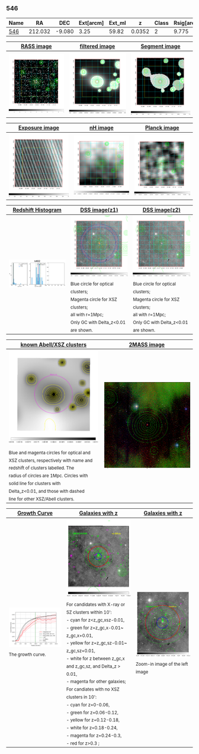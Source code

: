 <div STYLE="page-break-after: always;"></div>

### 546

|Name          |RA          |DEC      | Ext[arcm] | Ext_ml | z    | Class| Rsig[arcmin] | CRsig[c/s] | CR500[c/s] | R500[Mpc] |L500[erg/s]|F500[erg/s/cm^2]| M500[Msun]|Tx[keV]|beta|GC(XSZ,Delta_z<0.01)| GC(OPT,Delta_z<0.01)|GC|alias|
|--------------|------------|------------|---|---|-----------|--------|------|------|----|----|----|----|----|----|----|----|----|----|---|
|[546](script/546.md)     | 212.032       | -9.080       | 3.25    | 59.82   | 0.0352 | 2   | 9.775 |0.257 |0.282 |0.630 |1.348e+43 |4.701e-12 |7.353e+13 |1.791 |1.240 |MCXC, |N, |MCXC, |k402|

|[RASS image](../image/546/546_img.pdf)|[filtered image](../image/546/546_fil.pdf)|[Segment image](../image/546/546_seg.pdf)|
|-------------------|--------------------|-------------------|
| <img src="../image/546/546_img.png" width="300">  | <img src="../image/546/546_fil.png" width="300">   | <img src="../image/546/546_seg.png" width="300">  |

|[Exposure image](../image/546/546_mex.pdf)| [nH image](../image/546/546_nh.pdf)| [Planck image](../image/546/546_p.pdf)|
|-------------------|--------------------|-------------------|
|<img src="../image/546/546_mex.png" width="300">   | <img src="../image/546/546_nh.png" width="300">    | <img src="../image/546/546_p.png" width="300"> |

|[Redshift Histogram](../image/546/546_zg.pdf) | [DSS image(z1)](../image/546/546_dss_z1.pdf)      |  [DSS image(z2)](../image/546/546_dss_z2.pdf)    |
|-------------------|--------------------|-------------------|
|<img src="../image/546/546_zg.png" width="300"> |<img src="../image/546/546_dss_z1.png" width="300"> <sub><br>Blue circle for optical clusters; <br>Magenta circle for XSZ clusters; <br>all with r=1Mpc; <br>Only GC with Delta_z<0.01 are shown. </sub>| <img src="../image/546/546_dss_z2.png" width="300"><sub><br>Blue circle for optical clusters; <br>Magenta circle for XSZ clusters; <br>all with r=1Mpc; <br>Only GC with Delta_z<0.01 are shown. </sub> |

|[known Abell/XSZ clusters](../image/546/546_m.pdf) | [2MASS image](../image/546/546_2mass.pdf)      |
|-------------------|-------------------|
|<img src=../image/546/546_m.png width="300"> <sub><br>Blue and magenta circles for optical and <br>XSZ clusters, respectively with name and <br>redshift of clusters labelled. The <br>radius of circles are 1Mpc. Circles with <br>solid line for clusters with <br>Delta_z<0.01, and those with dashed <br>line for other XSZ/Abell clusters.        </sub>|<img src="../image/546/546_2mass.png" width="300">  |

|[Growth Curve](../image/546/546_gca_all.png) |[Galaxies with z](../image/546/546_opt_ned.pdf) |[Galaxies with z](../image/546/546_opt_ned_zoom.pdf) |
|-------------------|-------------------|-------------------|
| <img src="../image/546/546_gca_all.png" width="300"> <sub><br>The growth curve.</sub>| <img src=../image/546/546_opt_ned.png width="300"> <br><sub> For candidates with X-ray or SZ clusters within 10': <br> - cyan for z<z_gc,xsz-0.01, <br> - green for z=z_gc,x-0.01~ z_gc,x+0.01, <br> - yellow for z=z_gc,sz-0.01~ z_gc,sz+0.01, <br> - white for z between z_gc,x and z_gc,sz, and Delta_z > 0.01, <br> - magenta for other galaxies; <br>For candiates with no XSZ clusters in 10': <br> - cyan for z=0-0.06, <br> - green for z=0.06-0.12, <br> - yellow for z=0.12-0.18, <br> - white for z=0.18-0.24, <br> - magenta for z=0.24-0.3, <br> - red for z>0.3 ;  </sub>|<img src=../image/546/546_opt_ned_zoom.png width="300">  <br><sub> Zoom-in image of the left image</sub>|




